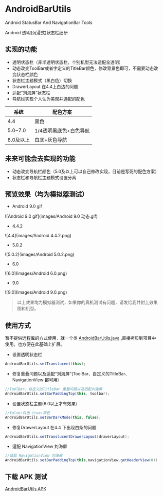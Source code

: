 # AndroidBarUtils
Android  StatusBar And NavigationBar Tools

Android 透明(沉浸式)状态栏细研

## 实现的功能

- 透明状态栏（非半透明状态栏，个别机型无法适配全透明）
- 动态改变ToolBar或者字定义的TitleBar颜色，修改背景色即可，不需要动态改变状态栏颜色
- 状态栏主题模式（黑白色）切换
- DrawerLayout 在4.4上白边的问题
- 适配“刘海屏”状态栏
- 导航栏实现个人认为美观并通配的配色

系统 | 配色方案
--- | ---
4.4 | 黑色 
5.0~7.0 | 1/4透明黑底色+白色导航
8.0及以上| 白底+灰色导航

## 未来可能会去实现的功能

- 动态改变导航栏颜色（5.0及以上可以自己修改实现，目前是写死的配色方案）
- 状态栏和导航栏主题模式设置分离

## 预览效果（均为模拟器测试）

- Android 9.0 gif

![Android 9.0 gif](images/Android 9.0 动态.gif)

- 4.4.2 

![4.4](images/Android 4.4.2.png)

- 5.0.2 

![5.0.2](images/Android 5.0.2.png)

- 6.0

![6.0](images/Android 6.0.png)

- 9.0

![9.0](images/Android 9.0.png)

> 以上效果均为模拟器测试，如果你的真机测试有问题，请发给我并附上效果图和机型。

## 使用方式

暂不提供远程库的方式使用，就一个类 [AndroidBarUtils.java](/app/src/main/java/cn/zsl/androidbarutils/utils/AndroidBarUtils.java) ,直接拷贝到项目中使用，也方便在此基础上扩展。

- 设置透明状态栏

```java
AndroidBarUtils.setTranslucent(this);
```

- 修复重叠问题以及适配“刘海屏”(ToolBar、自定义的TitleBar、NavigationView 都可用)

```java
//ToolBar、自定义的TitleBar 重叠问题以及适配刘海屏
AndroidBarUtils.setBarPaddingTop(this, toolbar);
```

- 设置状态栏主题(6.0以上才有效果)

```java
//false:白色 true:黑色
AndroidBarUtils.setBarDarkMode(this, false);
```

- 修复DrawerLayout 在4.4 下出现白条的问题

```java
AndroidBarUtils.setTranslucentDrawerLayout(drawerLayout);
```

- 适配 NavigationView 刘海屏

```java
//适配 NavigationView 刘海屏
AndroidBarUtils.setBarPaddingTop(this,navigationView.getHeaderView(0));
```

## 下载 APK 测试
[AndroidBarUtils APK](apk/app-release.apk)






